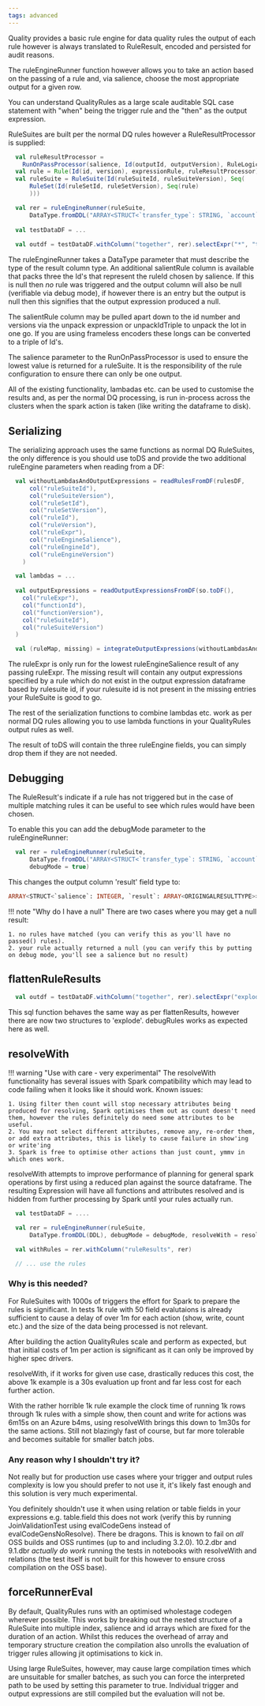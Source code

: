```yaml
---
tags: advanced
---
```

   
Quality provides a basic rule engine for data quality rules the output of each rule however is always translated to RuleResult, encoded and persisted for audit reasons.

The ruleEngineRunner function however allows you to take an action based on the passing of a rule and, via salience, choose the most appropriate output for a given row.

You can understand QualityRules as a large scale auditable SQL case statement with "when" being the trigger rule and the "then" as the output expression.

RuleSuites are built per the normal DQ rules however a RuleResultProcessor is supplied:

```scala
  val ruleResultProcessor = 
    RunOnPassProcessor(salience, Id(outputId, outputVersion), RuleLogicUtils.expr("array(account_row('from', account), account_row('to', 'other_account1'))")))
  val rule = Rule(Id(id, version), expressionRule, ruleResultProcessor)
  val ruleSuite = RuleSuite(Id(ruleSuiteId, ruleSuiteVersion), Seq(
      RuleSet(Id(ruleSetId, ruleSetVersion), Seq(rule)
      )))

  val rer = ruleEngineRunner(ruleSuite,
      DataType.fromDDL("ARRAY<STRUCT<`transfer_type`: STRING, `account`: STRING>>"))
  
  val testDataDF = ...
  
  val outdf = testDataDF.withColumn("together", rer).selectExpr("*", "together.result")
```

The ruleEngineRunner takes a DataType parameter that must describe the type of the result column type.  An additional salientRule column is available that packs three the Id's that represent the ruleId chosen by salience.  If this is null then _no_ rule was triggered and the output column will also be null (verifiable via debug mode), if however there is an entry but the output is null then this signifies that the output expression produced a null.

The salientRule column may be pulled apart down to the id number and versions via the unpack expression or unpackIdTriple to unpack the lot in one go.  If you are using frameless encoders these longs can be converted to a triple of Id's.  

The salience parameter to the RunOnPassProcessor is used to ensure the lowest value is returned for a ruleSuite.  It is the responsibility of the rule configuration to ensure there can only be one output.

All of the existing functionality, lambadas etc. can be used to customise the results and, as per the normal DQ processing, is run in-process across the clusters when the spark action is taken (like writing the dataframe to disk).

## Serializing

The serializing approach uses the same functions as normal DQ RuleSuites, the only difference is you should use toDS and provide the two additional ruleEngine parameters when reading from a DF:

```scala
  val withoutLambdasAndOutputExpressions = readRulesFromDF(rulesDF,
      col("ruleSuiteId"),
      col("ruleSuiteVersion"),
      col("ruleSetId"),
      col("ruleSetVersion"),
      col("ruleId"),
      col("ruleVersion"),
      col("ruleExpr"),
      col("ruleEngineSalience"), 
      col("ruleEngineId"),
      col("ruleEngineVersion")
    )

  val lambdas = ...
  
  val outputExpressions = readOutputExpressionsFromDF(so.toDF(),
    col("ruleExpr"),
    col("functionId"),
    col("functionVersion"),
    col("ruleSuiteId"),
    col("ruleSuiteVersion")
  )

  val (ruleMap, missing) = integrateOutputExpressions(withoutLambdasAndOutputExpressions, outputExpressions)    

```

The ruleExpr is only run for the lowest ruleEngineSalience result of any passing ruleExpr.  The missing result will contain any output expressions specified by a rule which do not exist in the output expression dataframe based by rulesuite id, if your rulesuite id is not present in the missing entries your RuleSuite is good to go.

The rest of the serialization functions to combine lambdas etc. work as per normal DQ rules allowing you to use lambda functions in your QualityRules output rules as well.

The result of toDS will contain the three ruleEngine fields, you can simply drop them if they are not needed.

## Debugging

The RuleResult's indicate if a rule has not triggered but in the case of multiple matching rules it can be useful to see which rules would have been chosen.

To enable this you can add the debugMode parameter to the ruleEngineRunner:

```scala
  val rer = ruleEngineRunner(ruleSuite,
      DataType.fromDDL("ARRAY<STRUCT<`transfer_type`: STRING, `account`: STRING>>"),
      debugMode = true)
```

This changes the output column 'result' field type to:

```sql
ARRAY<STRUCT<`salience`: INTEGER, `result`: ARRAY<ORIGINGALRESULTTYPE>>
```

!!! note "Why do I have a null"
    There are two cases where you may get a null result:
    
    1. no rules have matched (you can verify this as you'll have no passed() rules).
    2. your rule actually returned a null (you can verify this by putting on debug mode, you'll see a salience but no result)

## flattenRuleResults
    
```scala
  val outdf = testDataDF.withColumn("together", rer).selectExpr("explode(flattenRuleResults(together)) as expl").selectExpr("expl.*")
```

This sql function behaves the same way as per flattenResults, however there are now two structures to 'explode'.  debugRules works as expected here as well.

## resolveWith

!!! warning "Use with care - very experimental"
    The resolveWith functionality has several issues with Spark compatibility which may lead to code failing when it looks like it should work.
    Known issues:
    
    1. Using filter then count will stop necessary attributes being produced for resolving, Spark optimises them out as count doesn't need them, however the rules definitely do need some attributes to be useful.
    2. You may not select different attributes, remove any, re-order them, or add extra attributes, this is likely to cause failure in show'ing or write'ing
    3. Spark is free to optimise other actions than just count, ymmv in which ones work.     
     
resolveWith attempts to improve performance of planning for general spark operations by first using a reduced plan against the source dataframe.  The resulting Expression will have all functions and attributes resolved and is hidden from further processing by Spark until your rules actually run. 

```scala
  val testDataDF = ....

  val rer = ruleEngineRunner(ruleSuite,
      DataType.fromDDL(DDL), debugMode = debugMode, resolveWith = resolveWith = Some(testDataDF))

  val withRules = rer.withColumn("ruleResults", rer)

  // ... use the rules
```

### Why is this needed?

For RuleSuites with 1000s of triggers the effort for Spark to prepare the rules is significant.  In tests 1k rule with 50 field evalutaions is already sufficient to cause a delay of over 1m for each action (show, write, count etc.) and the size of the data being processed is not relevant.

After building the action QualityRules scale and perform as expected, but that initial costs of 1m per action is significant as it can only be improved by higher spec drivers.

resolveWith, if it works for given use case, drastically reduces this cost, the above 1k example is a 30s evaluation up front and far less cost for each further action.

With the rather horrible 1k rule example the clock time of running 1k rows through 1k rules with a simple show, then count and write for actions was 6m15s on an Azure b4ms, using resolveWith brings this down to 1m30s for the same actions.  Still not blazingly fast of course, but far more tolerable and becomes suitable for smaller batch jobs.

### Any reason why I shouldn't try it?

Not really but for production use cases where your trigger and output rules complexity is low you should prefer to not use it, it's likely fast enough and this solution is very much experimental.

You definitely shouldn't use it when using relation or table fields in your expressions e.g. table.field this does not work (verify this by running JoinValidationTest using evalCodeGens instead of evalCodeGensNoResolve).  There be dragons.  This is known to fail on *all* OSS builds and OSS runtimes (up to and including 3.2.0).  10.2.dbr and 9.1.dbr *actually do work* running the tests in notebooks with resolveWith and relations (the test itself is not built for this however to ensure cross compilation on the OSS base).

## forceRunnerEval

By default, QualityRules runs with an optimised wholestage codegen wherever possible.  This works by breaking out the nested structure of a RuleSuite into multiple index, salience and id arrays which are fixed for the duration of an action.  Whilst this reduces the overhead of array and temporary structure creation the compilation also unrolls the evaluation of trigger rules allowing jit optimisations to kick in.

Using large RuleSuites, however, may cause large compilation times which are unsuitable for smaller batches, as such you can force the interpreted path to be used by setting this parameter to true.  Individual trigger and output expressions are still compiled but the evaluation will not be.

